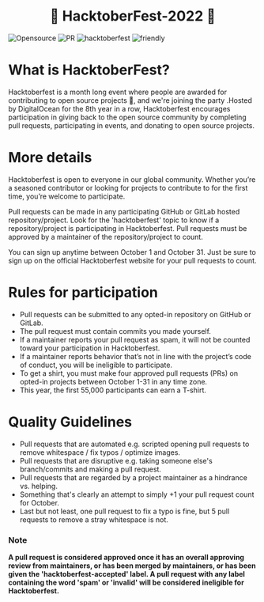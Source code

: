 <h1 align = "center"> 🎃 HacktoberFest-2022 🎃</h1>

![Opensource](https://img.shields.io/badge/openSource-%E2%9D%A4-blue) ![PR](https://img.shields.io/badge/PRs-welcome-green) ![hacktoberfest](https://img.shields.io/badge/Hacktoberfest-2022-red) ![friendly](https://img.shields.io/badge/beginner-friendly-l)

# What is HacktoberFest?

Hacktoberfest is a month long event where people are awarded for contributing to open source projects 🙌, and we're joining the party .Hosted by DigitalOcean for the 8th year in a row, Hacktoberfest encourages participation in giving back to the open source community by completing pull requests, participating in events, and donating to open source projects.

# More details

Hacktoberfest is open to everyone in our global community. Whether you’re a seasoned contributor or looking for projects to contribute to for the first time, you’re welcome to participate.

Pull requests can be made in any participating GitHub or GitLab hosted repository/project. Look for the 'hacktoberfest' topic to know if a repository/project is participating in Hacktoberfest. Pull requests must be approved by a maintainer of the repository/project to count.

You can sign up anytime between October 1 and October 31. Just be sure to sign up on the official Hacktoberfest website for your pull requests to count.

# Rules for participation

* Pull requests can be submitted to any opted-in repository on GitHub or GitLab.
* The pull request must contain commits you made yourself.
* If a maintainer reports your pull request as spam, it will not be counted toward your participation in Hacktoberfest.
* If a maintainer reports behavior that’s not in line with the project’s code of conduct, you will be ineligible to participate.
* To get a shirt, you must make four approved pull requests (PRs) on opted-in projects between October 1-31 in any time zone.
* This year, the first 55,000 participants can earn a T-shirt.

# Quality Guidelines

* Pull requests that are automated e.g. scripted opening pull requests to remove whitespace / fix typos / optimize images.
* Pull requests that are disruptive e.g. taking someone else's branch/commits and making a pull request.
* Pull requests that are regarded by a project maintainer as a hindrance vs. helping.
* Something that's clearly an attempt to simply +1 your pull request count for October.
* Last but not least, one pull request to fix a typo is fine, but 5 pull requests to remove a stray whitespace is not.

### Note

**A pull request is considered approved once it has an overall approving review from maintainers, or has been merged by maintainers, or has been given the 'hacktoberfest-accepted' label. A pull request with any label containing the word 'spam' or 'invalid' will be considered ineligible for Hacktoberfest.**
